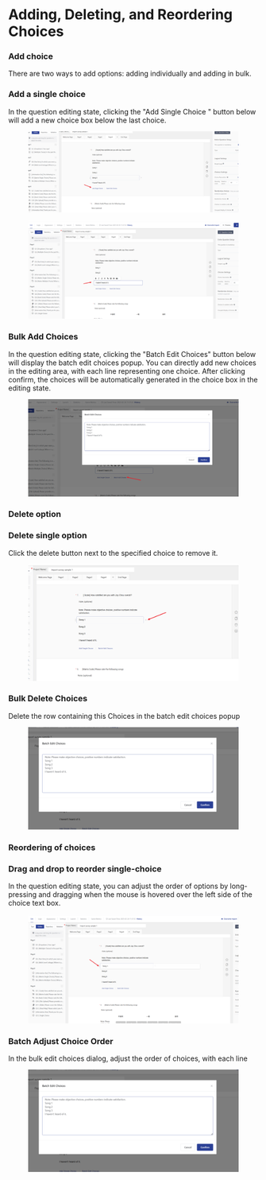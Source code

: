 # Adding, Deleting, and Reordering Choices

### Add choice

There are two ways to add options: adding individually and adding in bulk.

### Add a single choice

In the question editing state, clicking the "Add Single Choice " button below will add a new choice box below the last choice.

<figure><img src="../../../.gitbook/assets/image (880).png" alt=""><figcaption></figcaption></figure>

<figure><img src="../../../.gitbook/assets/image (881).png" alt=""><figcaption></figcaption></figure>

### Bulk Add Choices

In the question editing state, clicking the "Batch Edit Choices" button below will display the batch edit choices popup. You can directly add new choices in the editing area, with each line representing one choice. After clicking confirm, the choices will be automatically generated in the choice box in the editing state.

<figure><img src="../../../.gitbook/assets/image (882).png" alt=""><figcaption></figcaption></figure>

### Delete option

### Delete single option

Click the delete button next to the specified choice  to remove it.

<figure><img src="../../../.gitbook/assets/image (883).png" alt=""><figcaption></figcaption></figure>

### Bulk Delete Choices  &#x20;

Delete the row containing this Choices in the batch edit choices popup

<figure><img src="../../../.gitbook/assets/image (884).png" alt=""><figcaption></figcaption></figure>

### Reordering of choices

### Drag and drop to reorder single-choice&#x20;

In the question editing state, you can adjust the order of options by long-pressing and dragging when the mouse is hovered over the left side of the choice text box.

<figure><img src="../../../.gitbook/assets/image (885).png" alt=""><figcaption></figcaption></figure>

### Batch Adjust Choice Order

In the bulk edit choices dialog, adjust the order of choices, with each line

<figure><img src="../../../.gitbook/assets/image (884).png" alt=""><figcaption></figcaption></figure>

